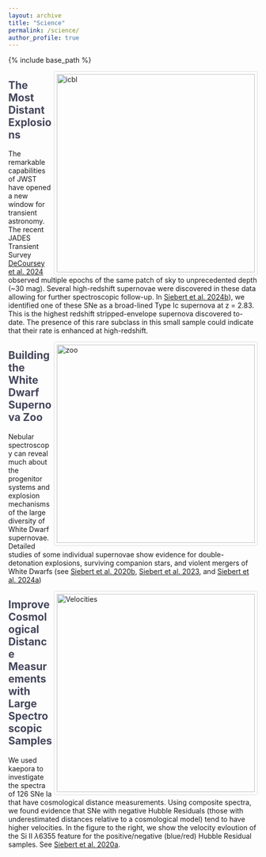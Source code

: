 ```yaml
---
layout: archive
title: "Science"
permalink: /science/
author_profile: true
---
```


{% include base_path %}
<style>
.header {
  border-radius: 10px;  /* Rounded border */
  padding: 5px; /* Some padding */
  width: 100%;
  height:auto;
}
</style>

<style>
.thumb {
  border: 1px solid #ddd; /* Gray border */
  border-radius: 4px;  /* Rounded border */
  padding: 5px; /* Some padding */
  width: auto; /* Set a small width */
  height: 400px;
}

/* Add a hover effect (blue shadow) */
.thumb:hover {
  box-shadow: 0 0 2px 1px;
  color: #5D3301;
}
</style>

<a target="_blank" href="https://msiebert1.github.io/files/highz_snicbl.png">
  <img src="https://msiebert1.github.io/images/highz_snicbl.png" alt="icbl" class="thumb" align="right">
</a>

<span style="color:#44465B">The Most Distant Explosions</span>
--------------------------------------------------------------------------

The remarkable capabilities of JWST have opened a new window for transient astronomy. The recent JADES Transient Survey [DeCoursey et al. 2024](https://arxiv.org/abs/2406.05060) observed multiple epochs of the same patch of sky to unprecedented depth (~30 mag). Several high-redshift supernovae were discovered in these data allowing for further spectroscopic follow-up. In [Siebert et al. 2024b](https://arxiv.org/abs/2406.05076)), we identified one of these SNe as a broad-lined Type Ic supernova at z = 2.83. This is the highest redshift stripped-envelope supernova discovered to-date. The presence of this rare subclass in this small sample could indicate that their rate is enhanced at high-redshift. 

<a target="_blank" href="https://msiebert1.github.io/files/2022pul_jwst.png">
  <img src="https://msiebert1.github.io/images/2022pul_jwst.png" alt="zoo" class="thumb" align="right">
</a>

<span style="color:#44465B">Building the White Dwarf Supernova Zoo</span>
--------------------------------------------------------------------------

Nebular spectroscopy can reveal much about the progenitor systems and explosion mechanisms of the large diversity of White Dwarf supernovae. Detailed studies of some individual supernovae show evidence for double-detonation explosions, surviving companion stars, and violent mergers of White Dwarfs (see [Siebert et al. 2020b](https://arxiv.org/abs/2007.13793), [Siebert et al. 2023](https://arxiv.org/abs/2306.11788), and [Siebert et al. 2024a](https://arxiv.org/abs/2308.12449))

<a target="_blank" href="https://msiebert1.github.io/files/hr_vel_evolution_wallspec.pdf">
  <img src="https://msiebert1.github.io/images/hr_vel_evolution_wallspec.png" alt="Velocities" class="thumb" align="right">
</a>

<span style="color:#44465B">Improve Cosmological Distance Measurements with Large Spectroscopic Samples</span>
--------------------------------------------------------------------------

We used kaepora to investigate the spectra of 126 SNe Ia that have cosmological distance measurements. Using composite spectra, we found evidence that SNe with negative Hubble Residuals (those with underestimated distances relative to a cosmological model) tend to have higher velocities. In the figure to the right, we show the velocity evloution of the Si II $\lambda$6355 feature for the positive/negative (blue/red) Hubble Residual samples. See [Siebert et al. 2020a](https://arxiv.org/abs/2002.09490).

